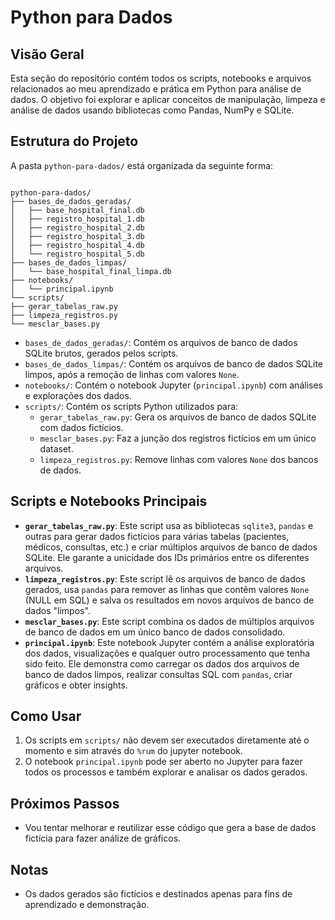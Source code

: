 # Python para Dados

## Visão Geral

Esta seção do repositório contém todos os scripts, notebooks e arquivos relacionados ao meu aprendizado e prática em Python para análise de dados. O objetivo foi explorar e aplicar conceitos de manipulação, limpeza e análise de dados usando bibliotecas como Pandas, NumPy e SQLite.

## Estrutura do Projeto

A pasta `python-para-dados/` está organizada da seguinte forma:

```

python-para-dados/
├── bases_de_dados_geradas/
│   ├── base_hospital_final.db
│   ├── registro_hospital_1.db
│   ├── registro_hospital_2.db
│   ├── registro_hospital_3.db
│   ├── registro_hospital_4.db
│   └── registro_hospital_5.db
├── bases_de_dados_limpas/
│   └── base_hospital_final_limpa.db
├── notebooks/
│   └── principal.ipynb
└── scripts/
├── gerar_tabelas_raw.py
├── limpeza_registros.py
└── mesclar_bases.py

```

* `bases_de_dados_geradas/`: Contém os arquivos de banco de dados SQLite brutos, gerados pelos scripts.
* `bases_de_dados_limpas/`: Contém os arquivos de banco de dados SQLite limpos, após a remoção de linhas com valores `None`.
* `notebooks/`: Contém o notebook Jupyter (`principal.ipynb`) com análises e explorações dos dados.
* `scripts/`: Contém os scripts Python utilizados para:
    * `gerar_tabelas_raw.py`: Gera os arquivos de banco de dados SQLite com dados fictícios.
    * `mesclar_bases.py`: Faz a junção dos registros fictícios em um único dataset.
    * `limpeza_registros.py`: Remove linhas com valores `None` dos bancos de dados.

## Scripts e Notebooks Principais

* **`gerar_tabelas_raw.py`**: Este script usa as bibliotecas `sqlite3`, `pandas` e outras para gerar dados fictícios para várias tabelas (pacientes, médicos, consultas, etc.) e criar múltiplos arquivos de banco de dados SQLite. Ele garante a unicidade dos IDs primários entre os diferentes arquivos.
* **`limpeza_registros.py`**: Este script lê os arquivos de banco de dados gerados, usa `pandas` para remover as linhas que contêm valores `None` (NULL em SQL) e salva os resultados em novos arquivos de banco de dados "limpos".
* **`mesclar_bases.py`**: Este script combina os dados de múltiplos arquivos de banco de dados em um único banco de dados consolidado.
* **`principal.ipynb`**: Este notebook Jupyter contém a análise exploratória dos dados, visualizações e qualquer outro processamento que tenha sido feito. Ele demonstra como carregar os dados dos arquivos de banco de dados limpos, realizar consultas SQL com `pandas`, criar gráficos e obter insights.

## Como Usar

1.  Os scripts em `scripts/` não devem ser executados diretamente até o momento e sim através do `%rum` do jupyter notebook.
2.  O notebook `principal.ipynb` pode ser aberto no Jupyter para fazer todos os processos e também explorar e analisar os dados gerados.

## Próximos Passos

* Vou tentar melhorar e reutilizar esse código que gera a base de dados fictícia para fazer análize de gráficos.

## Notas

* Os dados gerados são fictícios e destinados apenas para fins de aprendizado e demonstração.
